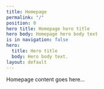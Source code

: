 ```yaml
---
title: Homepage
permalink: "/"
position: 0
hero title: Homepage hero title
hero body: Homepage hero body text
is in navigation: false
hero:
  title: Hero title
  body: Hero body text.
layout: default
---
```


Homepage content goes here...